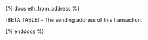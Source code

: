 {% docs eth_from_address %}

[BETA TABLE] - The sending address of this transaction. 

{% enddocs %}